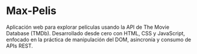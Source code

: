 # Max-Pelis
Aplicación web para explorar películas usando la API de The Movie Database (TMDb).  Desarrollado desde cero con HTML, CSS y JavaScript, enfocado en la práctica de manipulación del DOM, asincronía y consumo de APIs REST.
